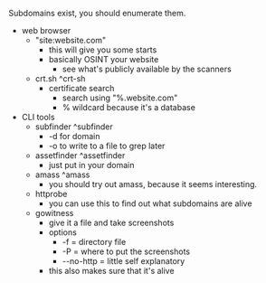 Subdomains exist, you should enumerate them.
- web browser
	- "site:website.com"
		- this will give you some starts
		- basically OSINT your website
			- see what's publicly available by the scanners
	- crt.sh ^crt-sh
		- certificate search
			- search using "%.website.com"
			- % wildcard because it's a database
- CLI tools
	- subfinder ^subfinder
		- -d for domain
		- -o to write to a file to grep later
	- assetfinder ^assetfinder
		- just put in your domain
	- amass ^amass
		- you should try out amass, because it seems interesting.
	- httprobe
		- you can use this to find out what subdomains are alive
	- gowitness
		- give it a file and take screenshots
		- options
			- -f = directory file
			- -P = where to put the screenshots
			- --no-http = little self explanatory
		- this also makes sure that it's alive